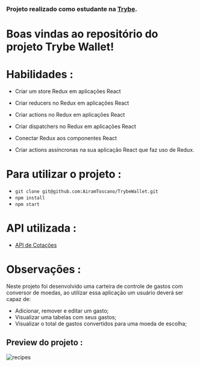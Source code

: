 ### Projeto realizado como estudante na [Trybe](https://www.betrybe.com/).

# Boas vindas ao repositório do projeto Trybe Wallet!


# Habilidades :


  * Criar um store Redux em aplicações React

  * Criar reducers no Redux em aplicações React

  * Criar actions no Redux em aplicações React

  * Criar dispatchers no Redux em aplicações React

  * Conectar Redux aos componentes React

  * Criar actions assíncronas na sua aplicação React que faz uso de Redux.
 
# Para utilizar o projeto :
- `git clone git@github.com:AiramToscano/TrybeWallet.git`
- `npm install`
- `npm start`

# API utilizada : 
- [API de Cotações](https://economia.awesomeapi.com.br/json/all/)

# Observações :
Neste projeto foi desenvolvido uma carteira de controle de gastos com conversor de moedas, ao utilizar essa aplicação um usuário deverá ser capaz de:

 - Adicionar, remover e editar um gasto;
 - Visualizar uma tabelas com seus gastos;
 - Visualizar o total de gastos convertidos para uma moeda de escolha;


## Preview do projeto :
![recipes](https://github.com/AiramToscano/TrybeWallet/blob/airam-toscano-trybe-wallet/walletgif.gif)



